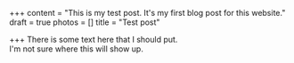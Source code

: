 +++
content = "This is my test post. It's my first blog post for this website."
draft = true
photos = []
title = "Test post"

+++
There is some text here that I should put.  
I'm not sure where this will show up.